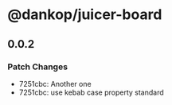 # @dankop/juicer-board

## 0.0.2

### Patch Changes

- 7251cbc: Another one
- 7251cbc: use kebab case property standard

